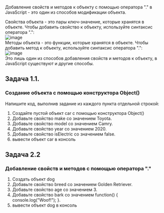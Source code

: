 Добавление свойств и методов к объекту с помощью оператора "." в JavaScript - это один из способов модификации объекта.  

Свойства объекта - это пары ключ-значение, которые хранятся в объекте. Чтобы добавить свойство к объекту, используйте синтаксис оператора ".":  
![image](https://user-images.githubusercontent.com/113675674/212486693-56018b6f-f0bf-4e58-ab75-73388d98114f.png)  
Методы объекта - это функции, которые хранятся в объекте. Чтобы добавить метод к объекту, используйте синтаксис оператора ".":  
![image](https://user-images.githubusercontent.com/113675674/212486706-8b1d00de-7370-43af-8627-238d9a69c4fd.png)  
Это лишь один из способов добавления свойств и методов к объекту, в JavaScript существуют и другие способы.  



## Задача 1.1.    
### Создание объекта с помощью конструктора Object()  
Напишите код, выполнив задание из каждого пункта отдельной строкой:  
1. Создайте  пустой объект car с помощью конструктора Object()  
2. Добавьте свойство make со значением Toyota.  
3. Добавьте свойство model со значением Camry.  
4. Добавьте свойство year со значением 2020.  
5. Добавьте свойство isElectric со значением false.  
6. вывести объект car в консоль  


## Задача 2.2    
###  Добавление свойств и методов с помощью оператора "."  
1. Создать объект dog   
2. Добавьте свойство breed  со значением Golden Retriever.  
3. Добавьте свойство age  со значением 3.  
4. Добавьте свойство bark  со значением function() { console.log("Woof!"); }.  
5.  вывести объект dog в консоль  
